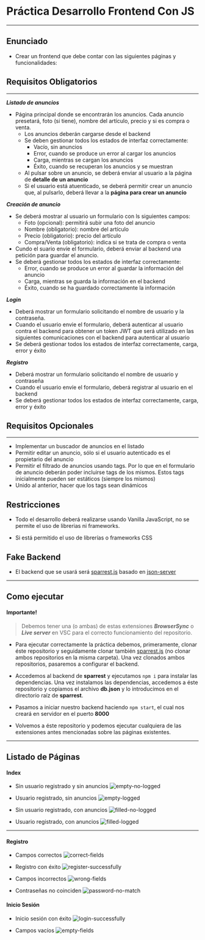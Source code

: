 # Práctica Desarrollo Frontend Con JS
---

## Enunciado

- Crear un frontend que debe contar con las siguientes páginas y funcionalidades:

## Requisitos Obligatorios
---

***Listado de anuncios***

- Página principal donde se encontrarán los anuncios. Cada anuncio presetará, foto (si tiene), nombre del artículo, precio y si es compra o venta.
    - Los anuncios deberán cargarse desde el backend
    - Se deben gestionar todos los estados de interfaz correctamente:
        - Vacío, sin anuncios
        - Error, cuando se produce un error al cargar los anuncios
        - Carga, mientras se cargan los anuncios
        - Éxito, cuando se recuperan los anuncios y se muestran
    - Al pulsar sobre un anuncio, se deberá enviar al usuario a la página de **detalle de un anuncio**
    - Si el usuario está atuenticado, se deberá permitir crear un anuncio que, al pulsarlo, deberá llevar a la **página para crear un anuncio**

***Creación de anuncio***

- Se deberá mostrar al usuario un formulario con ls siguientes campos:
    - Foto (opcional): permitirá subir una foto del anuncio
    - Nombre (obligatorio): nombre del artículo
    - Precio (obligatorio): precio del artículo
    - Compra/Venta (obligatorio): indica si se trata de compra o venta
- Cundo el suario envíe el formulario, deberá enviar al backend una petición para guardar el anuncio.
- Se deberá gestionar todos los estados de interfaz correctamente:
    - Error, cuando se produce un error al guardar la información del anuncio
    - Carga, mientras se guarda la información en el backend
    - Éxito, cuando se ha guardado correctamente la información

***Login***

- Deberá mostrar un formulario solicitando el nombre de usuario y la contraseña.
- Cuando el usuario envie el formulario, deberá autenticar al usuario contra el backend para obtener un token JWT que será utilizado en las siguientes comunicaciones con el backend para autenticar al usuario
- Se deberá gestionar todos los estados de interfaz correctamente, carga, error y éxito

***Registro***

- Deberá mostrar un formulario solicitando el nombre de usuario y contraseña
- Cuando el usuario envíe el formulario, deberá registrar al usuario en el backend
- Se deberá gestionar todos los estados de interfaz correctamente, carga, error y éxito

## Requisitos Opcionales
---

- Implementar un buscador de anuncios en el listado
- Permitir editar un anuncio, sólo si el usuario autenticado es el propietario del anuncio
- Permitir el filtrado de anuncios usando tags. Por lo que en el formulario de anuncio deberán poder incluirse tags de los mismos. Estos tags inicialmente pueden ser estáticos (siempre los mismos)
- Unido al anterior, hacer que los tags sean dinámicos

## Restricciones

- Todo el desarrollo deberá realizarse usando Vanilla JavaScript, no se permite el uso de librerias ni frameworks.

- Si está permitido el uso de librerías o frameworks CSS

## Fake Backend

- El backend que se usará será [sparrest.js](https://github.com/kasappeal/sparrest.js) basado en [json-server](https://github.com/typicode/json-server)
---

## Como ejecutar

#### Importante!
> Debemos tener una (o ambas) de estas extensiones ***BrowserSync*** o ***Live server*** en VSC para el correcto funcionamiento del repositorio. 
    
- Para ejecutar correctamente la práctica debemos, primeramente, clonar éste repositorio y seguidamente clonar también [sparrest.js](https://github.com/kasappeal/sparrest.js) (no clonar ambos repositorios en la misma carpeta). Una vez clonados ambos repositorios, pasaremos a configurar el backend.

- Accedemos al backend de **sparrest** y ejecutamos `npm i` para instalar las dependencias. Una vez instalamos las dependencias, accedemos a éste repositorio y copiamos el archivo **db.json** y lo introducimos en el directorio raíz de **sparrest**. 

- Pasamos a iniciar nuestro backend haciendo `npm start`, el cual nos creará en servidor en el puerto **8000**

- Volvemos a éste repositorio y podemos ejecutar cualquiera de las extensiones antes mencionadas sobre las páginas existentes.

---

## Listado de Páginas

#### Index
- Sin usuario registrado y sin anuncios
![empty-no-logged](public/screen-captures/index/index-empty-no-logged.png)

- Usuario registrado, sin anuncios
![empty-logged](public/screen-captures/index/index-empty-logged.png)

- Sin usuario registrado, con anuncios
![filled-no-logged](public/screen-captures/index/index-filled-no-logged.png)

- Usuario registrado, con anuncios
![filled-logged](public/screen-captures/index/index-filled-logged.png)
---

#### Registro
- Campos correctos
![correct-fields](public/screen-captures/register/register-user-registering.png)

- Registro con éxito
![register-successfully](public/screen-captures/register/register-successfully.png)

- Campos incorrectos
![wrong-fields](public/screen-captures/register/register-user-wrong-parameters.png)

- Contraseñas no coinciden
![password-no-match](public/screen-captures/register/register-user-wrong-password.png)

#### Inicio Sesión
- Inicio sesión con éxito
![login-successfully](public/screen-captures/login/login-successfully.png)

- Campos vacíos
![empty-fields](public/screen-captures/login/login-empty-fields.png)

